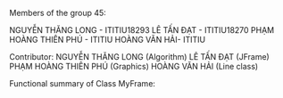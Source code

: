 Members of the group 45:



NGUYỄN THĂNG LONG - ITITIU18293
LÊ TẤN ĐẠT - ITITIU18270
PHẠM HOÀNG THIÊN PHÚ - ITITIU
HOÀNG VĂN HẢI- ITITIU




Contributor:
NGUYỄN THĂNG LONG (Algorithm)
LÊ TẤN ĐẠT (JFrame)
PHẠM HOÀNG THIÊN PHÚ (Graphics)
HOÀNG VĂN HẢI (Line class)          

Functional summary of Class MyFrame: 
